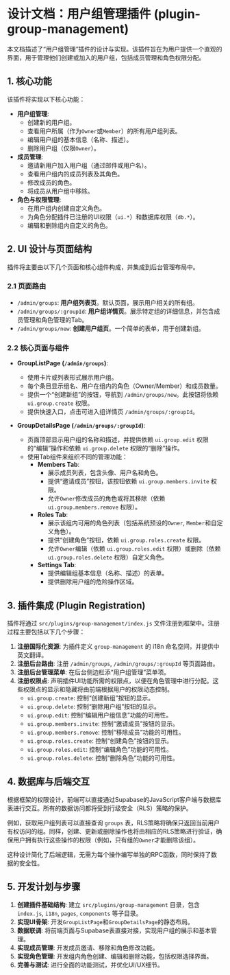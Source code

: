 # 设计文档：用户组管理插件 (plugin-group-management)

本文档描述了“用户组管理”插件的设计与实现。该插件旨在为用户提供一个直观的界面，用于管理他们创建或加入的用户组，包括成员管理和角色权限分配。

## 1. 核心功能

该插件将实现以下核心功能：

*   **用户组管理**:
    *   创建新的用户组。
    *   查看用户所属（作为`Owner`或`Member`）的所有用户组列表。
    *   编辑用户组的基本信息（名称、描述）。
    *   删除用户组（仅限`Owner`）。
*   **成员管理**:
    *   邀请新用户加入用户组（通过邮件或用户名）。
    *   查看用户组内的成员列表及其角色。
    *   修改成员的角色。
    *   将成员从用户组中移除。
*   **角色与权限管理**:
    *   在用户组内创建自定义角色。
    *   为角色分配插件已注册的UI权限（`ui.*`）和数据库权限（`db.*`）。
    *   编辑和删除组内自定义的角色。

## 2. UI 设计与页面结构

插件将主要由以下几个页面和核心组件构成，并集成到后台管理布局中。

### 2.1 页面路由

*   `/admin/groups`: **用户组列表页**。默认页面，展示用户相关的所有组。
*   `/admin/groups/:groupId`: **用户组详情页**。展示特定组的详细信息，并包含成员管理和角色管理的Tab。
*   `/admin/groups/new`: **创建用户组页**。一个简单的表单，用于创建新组。

### 2.2 核心页面与组件

*   **GroupListPage (`/admin/groups`)**:
    *   使用卡片或列表形式展示用户组。
    *   每个条目显示组名、用户在组内的角色（Owner/Member）和成员数量。
    *   提供一个“创建新组”的按钮，导航到 `/admin/groups/new`。此按钮将依赖 `ui.group.create` 权限。
    *   提供快速入口，点击可进入组详情页 `/admin/groups/:groupId`。

*   **GroupDetailsPage (`/admin/groups/:groupId`)**:
    *   页面顶部显示用户组的名称和描述，并提供依赖 `ui.group.edit` 权限的“编辑”操作和依赖 `ui.group.delete` 权限的“删除”操作。
    *   使用Tab组件来组织不同的管理功能：
        *   **Members Tab**:
            *   展示成员列表，包含头像、用户名和角色。
            *   提供“邀请成员”按钮，该按钮依赖 `ui.group.members.invite` 权限。
            *   允许`Owner`修改成员的角色或将其移除（依赖 `ui.group.members.remove` 权限）。
        *   **Roles Tab**:
            *   展示该组内可用的角色列表（包括系统预设的`Owner`, `Member`和自定义角色）。
            *   提供“创建角色”按钮，依赖 `ui.group.roles.create` 权限。
            *   允许`Owner`编辑（依赖 `ui.group.roles.edit` 权限）或删除（依赖 `ui.group.roles.delete` 权限）自定义角色。
        *   **Settings Tab**:
            *   提供编辑组基本信息（名称、描述）的表单。
            *   提供删除用户组的危险操作区域。

## 3. 插件集成 (Plugin Registration)

插件将通过 `src/plugins/group-management/index.js` 文件注册到框架中。注册过程主要包括以下几个步骤：

1.  **注册国际化资源**: 为插件定义 `group-management` 的 i18n 命名空间，并提供中英文翻译。
2.  **注册后台路由**: 注册 `/admin/groups`, `/admin/groups/:groupId` 等页面路由。
3.  **注册后台管理菜单**: 在后台侧边栏添“用户组管理”菜单项。
4.  **注册权限点**: 声明插件UI功能所需的权限点，以便在角色管理中进行分配。这些权限点的显示和隐藏将由前端根据用户的权限动态控制。
    *   `ui.group.create`: 控制“创建新组”按钮的显示。
    *   `ui.group.delete`: 控制“删除用户组”按钮的显示。
    *   `ui.group.edit`: 控制“编辑用户组信息”功能的可用性。
    *   `ui.group.members.invite`: 控制“邀请成员”按钮的显示。
    *   `ui.group.members.remove`: 控制“移除成员”功能的可用性。
    *   `ui.group.roles.create`: 控制“创建角色”按钮的显示。
    *   `ui.group.roles.edit`: 控制“编辑角色”功能的可用性。
    *   `ui.group.roles.delete`: 控制“删除角色”功能的可用性。

## 4. 数据库与后端交互

根据框架的权限设计，前端可以直接通过Supabase的JavaScript客户端与数据库表进行交互。所有的数据访问都将受到行级安全（RLS）策略的保护。

例如，获取用户组列表可以直接查询 `groups` 表，RLS策略将确保只返回当前用户有权访问的组。同样，创建、更新或删除操作也将由相应的RLS策略进行验证，确保用户拥有执行这些操作的权限（例如，只有组的`Owner`才能删除该组）。

这种设计简化了后端逻辑，无需为每个操作编写单独的RPC函数，同时保持了数据的安全性。

## 5. 开发计划与步骤

1.  **创建插件基础结构**: 建立 `src/plugins/group-management` 目录，包含`index.js`, `i18n`, `pages`, `components` 等子目录。
2.  **实现UI骨架**: 开发`GroupListPage`和`GroupDetailsPage`的静态布局。
3.  **数据联调**: 将前端页面与Supabase表直接对接，实现用户组的展示和基本管理。
4.  **实现成员管理**: 开发成员邀请、移除和角色修改功能。
5.  **实现角色管理**: 开发组内角色创建、编辑和删除功能，包括权限选择界面。
6.  **完善与测试**: 进行全面的功能测试，并优化UI/UX细节。